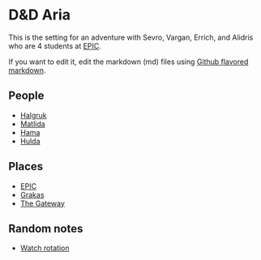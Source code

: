 # D&D Aria

This is the setting for an adventure with Sevro, Vargan, Errich, and Alidris 
who are 4 students at [EPIC](places/EPIC.html).

If you want to edit it, edit the markdown (md) files using 
[Github flavored markdown](https://github.github.com/gfm/).

## People

- [Halgruk](people/halgruk.html)
- [Matlida](people/matilda.html)
- [Hama](people/hama.html)
- [Hulda](people/hulda.html)

## Places

- [EPIC](places/EPIC.html)
- [Grakas](places/grakas.html)
- [The Gateway](places/gateway.html)

## Random notes

- [Watch rotation](notes/watch.html)